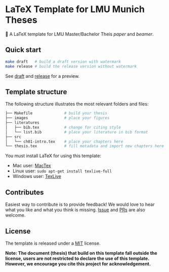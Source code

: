 # LaTeX Template for LMU Munich Theses

📔 A LaTeX template for LMU Master/Bachelor Theis *paper* and *beamer*.

## Quick start

```bash
make draft   # build a draft version with watermark
make release # build the release version without watermark
```

See [draft](thesis.pdf) and [release](thesis-release.pdf) for a preview.

## Template structure

The following structure illustrates the most relevant folders and files:

```bash
├── Makefile              # build your thesis
├── images                # place your figures
├── literatures           
│   ├── bib.tex           # change for citing style
│   └── list.bib          # place your literature in bib format
├── src
│   └── ch01-intro.tex    # place your chapters here
└── thesis.tex            # fill metadata and import new chapters here
```

You must install LaTeX for using this template:

- Mac user: [MacTex](https://www.tug.org/mactex/)
- Linux user: `sudo apt-get install texlive-full`
- Windows user: [TexLive](https://www.tug.org/texlive/windows.html)

## Contributes

Easiest way to contribute is to provide feedback! We would love to hear what you like and what you think is missing.
[Issue](https://github.com/changkun/lmu-thesis-latex/issues/new) and [PRs](https://github.com/changkun/lmu-thesis-latex/pulls) are also welcome.

## License

The template is released under a [MIT](./LICENSE) license.

**Note: The document (thesis) that build on this template fall outside the license, 
users are not restricted to declare the use of this template.
However, we encourage you cite this project for acknowledgement.**